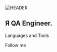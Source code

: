 ![HEADER](https://github.com/NikitaPat1989/NikitaPat1989/blob/main/assets/wallpaper-4106667_640.jpg)


## Я QA Engineer. 

Languages and Tools 


Follow me






